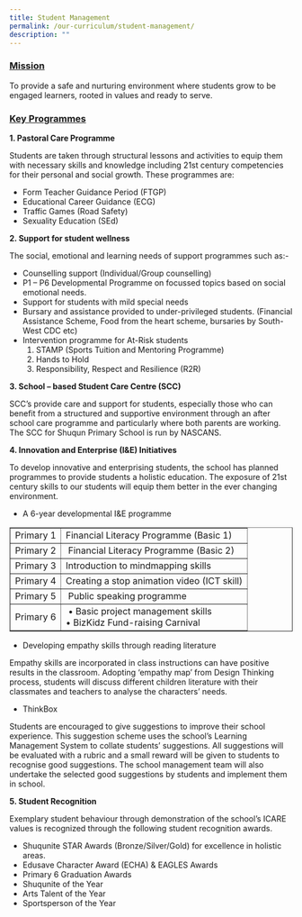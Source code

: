 ```yaml
---
title: Student Management
permalink: /our-curriculum/student-management/
description: ""
---
```



<h3><strong><span style="text-decoration: underline;">Mission</span></strong></h3>
<div>
<div>
<div align="left">
<p>To provide a safe and nurturing environment where students grow to be engaged learners, rooted in values and ready to serve.</p>
<h3><strong><span style="text-decoration: underline;">Key Programmes</span></strong></h3>
</div>
</div>
<p><strong>1. Pastoral Care Programme</strong></p>
<p>Students are taken through structural lessons and activities to equip them with necessary skills and knowledge including 21st century competencies for their personal and social growth. These programmes are:</p>
<ul>
<li>Form Teacher Guidance Period (FTGP)</li>
<li>Educational Career Guidance (ECG)</li>
<li>Traffic Games (Road Safety)</li>
<li>Sexuality Education (SEd)&nbsp;</li>
</ul>
<p><strong>2. Support for student wellness</strong></p>
<p>The social, emotional and learning needs of support programmes such as:-</p>
<ul>
<li>Counselling support (Individual/Group counselling)</li>
<li>P1 &ndash; P6 Developmental Programme on focussed topics based on social emotional needs.</li>
<li>Support for students with mild special needs</li>
<li>Bursary and assistance provided to under-privileged students. (Financial Assistance Scheme, Food from the heart scheme, bursaries by South-West CDC etc)</li>
<li>Intervention programme for At-Risk students
<ol>
<li>STAMP (Sports Tuition and Mentoring Programme)</li>
<li>Hands to Hold</li>
<li>Responsibility, Respect and Resilience (R2R)</li>
</ol>
</li>
</ul>
<p><strong>3. School &ndash; based Student Care Centre (SCC)</strong></p>
<p>SCC&rsquo;s provide care and support for students, especially those who can benefit from a structured and supportive environment through an after school care programme and particularly where both parents are working. The SCC for Shuqun Primary School is run by NASCANS.</p>
<p><strong>4. Innovation and Enterprise (I&amp;E) Initiatives</strong></p>
<p>To develop innovative and enterprising students, the school has planned programmes to provide students a holistic education. The exposure of 21st century skills to our students will equip them better in the ever changing environment.</p>
<ul>
<li>A 6-year developmental I&amp;E programme</li>
</ul>
<div class="table-responsive">
<table border="1">
<tbody>
<tr>
<td>Primary 1</td>
<td>Financial Literacy Programme (Basic 1)</td>
</tr>
<tr>
<td>Primary 2</td>
<td>&nbsp;Financial Literacy Programme (Basic 2)</td>
</tr>
<tr>
<td>Primary 3</td>
<td>Introduction to mindmapping skills</td>
</tr>
<tr>
<td>Primary 4</td>
<td>Creating a stop animation video (ICT skill)</td>
</tr>
<tr>
<td>Primary 5</td>
<td>&nbsp;Public speaking programme</td>
</tr>
<tr>
<td>Primary 6</td>
<td>&nbsp;&bull; Basic project management skills<br />&bull; BizKidz Fund-raising Carnival</td>
</tr>
</tbody>
</table>
</div>
<ul>
<li>Developing empathy skills through reading literature</li>
</ul>
<p>Empathy skills are incorporated in class instructions can have positive results in the classroom. Adopting &lsquo;empathy map&rsquo; from Design Thinking process, students will discuss different children literature with their classmates and teachers to analyse the characters&rsquo; needs.</p>
<ul>
<li>ThinkBox</li>
</ul>
<p>Students are encouraged to give suggestions to improve their school experience. This suggestion scheme uses the school&rsquo;s Learning Management System to collate students&rsquo; suggestions. All suggestions will be evaluated with a rubric and a small reward will be given to students to recognise good suggestions. The school management team will also undertake the selected good suggestions by students and implement them in school.</p>
<p><strong>5. Student Recognition</strong></p>
<p>Exemplary student behaviour through demonstration of the school&rsquo;s ICARE values is recognized through the following student recognition awards.</p>
<ul>
<li>Shuqunite STAR Awards (Bronze/Silver/Gold) for excellence in holistic areas.</li>
<li>Edusave Character Award (ECHA) &amp; EAGLES Awards</li>
<li>Primary 6 Graduation Awards</li>
<li>Shuqunite of the Year</li>
<li>Arts Talent of the Year</li>
<li>Sportsperson of the Year</li>
</ul>
</div>